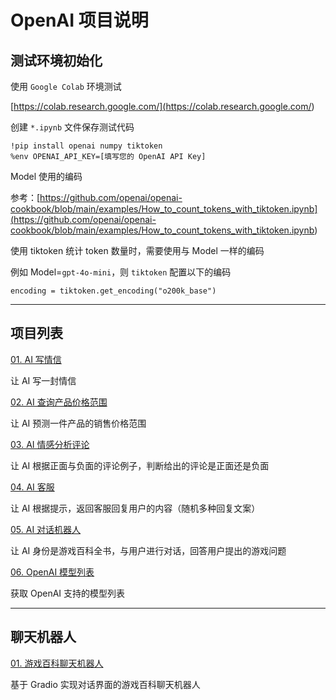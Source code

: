 # OpenAI 项目说明

## 测试环境初始化

使用 `Google Colab` 环境测试

[https://colab.research.google.com/](<https://colab.research.google.com/>)

创建 `*.ipynb` 文件保存测试代码

```shell
!pip install openai numpy tiktoken
%env OPENAI_API_KEY=[填写您的 OpenAI API Key]
```

Model 使用的编码

参考：[https://github.com/openai/openai-cookbook/blob/main/examples/How_to_count_tokens_with_tiktoken.ipynb](<https://github.com/openai/openai-cookbook/blob/main/examples/How_to_count_tokens_with_tiktoken.ipynb>)

使用 tiktoken 统计 token 数量时，需要使用与 Model 一样的编码

例如 Model=`gpt-4o-mini`，则 `tiktoken` 配置以下的编码

```python3
encoding = tiktoken.get_encoding("o200k_base")
```

---

## 项目列表

[01. AI 写情信](./write_letter.py)

让 AI 写一封情信

[02. AI 查询产品价格范围](./product_price_range.py)

让 AI 预测一件产品的销售价格范围

[03. AI 情感分析评论](./sentiment_analysis.py)

让 AI 根据正面与负面的评论例子，判断给出的评论是正面还是负面

[04. AI 客服](./customer_service.py)

让 AI 根据提示，返回客服回复用户的内容（随机多种回复文案）

[05. AI 对话机器人](./game_encyclopedia.py)

让 AI 身份是游戏百科全书，与用户进行对话，回答用户提出的游戏问题

[06. OpenAI 模型列表](./models.py)

获取 OpenAI 支持的模型列表

---

## 聊天机器人

[01. 游戏百科聊天机器人](./ChatBot/game_conversation_chatbot.py)

基于 Gradio 实现对话界面的游戏百科聊天机器人
